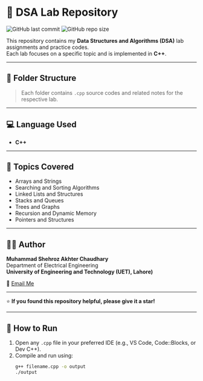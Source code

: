 # 🧮 DSA Lab Repository


![GitHub last commit](https://img.shields.io/github/last-commit/EngrShehrozAkhterCh/DSA_Lab_codes)
![GitHub repo size](https://img.shields.io/github/repo-size/EngrShehrozAkhterCh/DSA_Lab_codes)


This repository contains my **Data Structures and Algorithms (DSA)** lab assignments and practice codes.  
Each lab focuses on a specific topic and is implemented in **C++**.

---

## 📂 Folder Structure

> Each folder contains `.cpp` source codes and related notes for the respective lab.

---

## 💻 Language Used
- **C++**

---

## 🧠 Topics Covered
- Arrays and Strings  
- Searching and Sorting Algorithms  
- Linked Lists and Structures  
- Stacks and Queues  
- Trees and Graphs  
- Recursion and Dynamic Memory  
- Pointers and Structures  

---

## 🧑‍💻 Author
**Muhammad Shehroz Akhter Chaudhary**  
Department of Electrical Engineering  
**University of Engineering and Technology (UET), Lahore)**

📧 [Email Me](mailto:2024ee264@uet.edu.pk)

---

⭐ **If you found this repository helpful, please give it a star!**

---

## 🌟 How to Run
1. Open any `.cpp` file in your preferred IDE (e.g., VS Code, Code::Blocks, or Dev C++).  
2. Compile and run using:
   ```bash
   g++ filename.cpp -o output
   ./output
